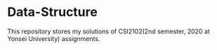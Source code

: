 # Data-Structure
This repository stores my solutions of CSI2102(2nd semester, 2020 at Yonsei University) assignments.
